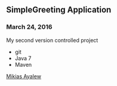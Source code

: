 ## SimpleGreeting Application 

### March 24, 2016

My second version controlled project 

* git 
* Java 7
* Maven

[Mikias Ayalew](http://sqasolution.com)

